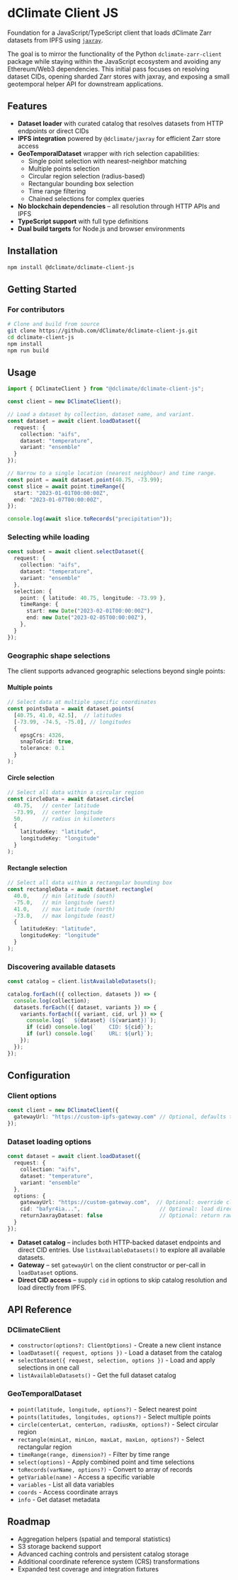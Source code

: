 # dClimate Client JS

Foundation for a JavaScript/TypeScript client that loads dClimate Zarr datasets from IPFS using [`jaxray`](https://github.com/dClimate/jaxray).

The goal is to mirror the functionality of the Python `dclimate-zarr-client` package while staying within the JavaScript ecosystem and avoiding any Ethereum/Web3 dependencies. This initial pass focuses on resolving dataset CIDs, opening sharded Zarr stores with jaxray, and exposing a small geotemporal helper API for downstream applications.

## Features

- **Dataset loader** with curated catalog that resolves datasets from HTTP endpoints or direct CIDs
- **IPFS integration** powered by `@dclimate/jaxray` for efficient Zarr store access
- **GeoTemporalDataset** wrapper with rich selection capabilities:
  - Single point selection with nearest-neighbor matching
  - Multiple points selection
  - Circular region selection (radius-based)
  - Rectangular bounding box selection
  - Time range filtering
  - Chained selections for complex queries
- **No blockchain dependencies** – all resolution through HTTP APIs and IPFS
- **TypeScript support** with full type definitions
- **Dual build targets** for Node.js and browser environments

## Installation

```bash
npm install @dclimate/dclimate-client-js
```

## Getting Started

### For contributors

```bash
# Clone and build from source
git clone https://github.com/dClimate/dclimate-client-js.git
cd dclimate-client-js
npm install
npm run build
```

## Usage

```typescript
import { DClimateClient } from "@dclimate/dclimate-client-js";

const client = new DClimateClient();

// Load a dataset by collection, dataset name, and variant.
const dataset = await client.loadDataset({
  request: {
    collection: "aifs",
    dataset: "temperature",
    variant: "ensemble"
  }
});

// Narrow to a single location (nearest neighbour) and time range.
const point = await dataset.point(40.75, -73.99);
const slice = await point.timeRange({
  start: "2023-01-01T00:00:00Z",
  end: "2023-01-07T00:00:00Z",
});

console.log(await slice.toRecords("precipitation"));
```

### Selecting while loading

```typescript
const subset = await client.selectDataset({
  request: {
    collection: "aifs",
    dataset: "temperature",
    variant: "ensemble"
  },
  selection: {
    point: { latitude: 40.75, longitude: -73.99 },
    timeRange: {
      start: new Date("2023-02-01T00:00:00Z"),
      end: new Date("2023-02-05T00:00:00Z"),
    },
  }
});
```

### Geographic shape selections

The client supports advanced geographic selections beyond single points:

#### Multiple points

```typescript
// Select data at multiple specific coordinates
const pointsData = await dataset.points(
  [40.75, 41.0, 42.5],  // latitudes
  [-73.99, -74.5, -75.0], // longitudes
  {
    epsgCrs: 4326,
    snapToGrid: true,
    tolerance: 0.1
  }
);
```

#### Circle selection

```typescript
// Select all data within a circular region
const circleData = await dataset.circle(
  40.75,   // center latitude
  -73.99,  // center longitude
  50,      // radius in kilometers
  {
    latitudeKey: "latitude",
    longitudeKey: "longitude"
  }
);
```

#### Rectangle selection

```typescript
// Select all data within a rectangular bounding box
const rectangleData = await dataset.rectangle(
  40.0,    // min latitude (south)
  -75.0,   // min longitude (west)
  41.0,    // max latitude (north)
  -73.0,   // max longitude (east)
  {
    latitudeKey: "latitude",
    longitudeKey: "longitude"
  }
);
```

### Discovering available datasets

```typescript
const catalog = client.listAvailableDatasets();

catalog.forEach(({ collection, datasets }) => {
  console.log(collection);
  datasets.forEach(({ dataset, variants }) => {
    variants.forEach(({ variant, cid, url }) => {
      console.log(`  ${dataset} (${variant})`);
      if (cid) console.log(`    CID: ${cid}`);
      if (url) console.log(`    URL: ${url}`);
    });
  });
});
```

## Configuration

### Client options

```typescript
const client = new DClimateClient({
  gatewayUrl: "https://custom-ipfs-gateway.com" // Optional, defaults to public gateway
});
```

### Dataset loading options

```typescript
const dataset = await client.loadDataset({
  request: {
    collection: "aifs",
    dataset: "temperature",
    variant: "ensemble"
  },
  options: {
    gatewayUrl: "https://custom-gateway.com",  // Optional: override client gateway
    cid: "bafyr4ia...",                         // Optional: load directly from CID
    returnJaxrayDataset: false                  // Optional: return raw jaxray Dataset
  }
});
```

- **Dataset catalog** – includes both HTTP-backed dataset endpoints and direct CID entries. Use `listAvailableDatasets()` to explore all available datasets.
- **Gateway** – set `gatewayUrl` on the client constructor or per-call in `loadDataset` options.
- **Direct CID access** – supply `cid` in options to skip catalog resolution and load directly from IPFS.

## API Reference

### DClimateClient

- `constructor(options?: ClientOptions)` - Create a new client instance
- `loadDataset({ request, options })` - Load a dataset from the catalog
- `selectDataset({ request, selection, options })` - Load and apply selections in one call
- `listAvailableDatasets()` - Get the full dataset catalog

### GeoTemporalDataset

- `point(latitude, longitude, options?)` - Select nearest point
- `points(latitudes, longitudes, options?)` - Select multiple points
- `circle(centerLat, centerLon, radiusKm, options?)` - Select circular region
- `rectangle(minLat, minLon, maxLat, maxLon, options?)` - Select rectangular region
- `timeRange(range, dimension?)` - Filter by time range
- `select(options)` - Apply combined point and time selections
- `toRecords(varName, options?)` - Convert to array of records
- `getVariable(name)` - Access a specific variable
- `variables` - List all data variables
- `coords` - Access coordinate arrays
- `info` - Get dataset metadata

## Roadmap

- Aggregation helpers (spatial and temporal statistics)
- S3 storage backend support
- Advanced caching controls and persistent catalog storage
- Additional coordinate reference system (CRS) transformations
- Expanded test coverage and integration fixtures
